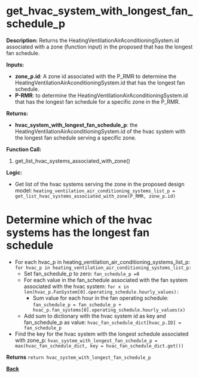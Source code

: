 # get_hvac_system_with_longest_fan_schedule_p

**Description:** Returns the HeatingVentilationAirAconditioningSystem.id associated with a zone (function input) in the proposed that has the longest fan schedule.

**Inputs:**
- **zone_p.id**: A zone id associated with the P_RMR to determine the HeatingVentilationAirAconditioningSystem.id that has the longest fan schedule.
- **P-RMR**: to determine the HeatingVentilationAirAconditioningSystem.id that has the longest fan schedule for a specific zone in the P_RMR.

**Returns:**
- **hvac_system_with_longest_fan_schedule_p**: the HeatingVentilationAirAconditioningSystem.id of the hvac system with the longest fan schedule serving a specific zone.
 
**Function Call:**

1. get_list_hvac_systems_associated_with_zone()

**Logic:**
- Get list of the hvac systems serving the zone in the proposed design model: `heating_ventilation_air_conditioning_systems_list_p = get_list_hvac_systems_associated_with_zone(P_RMR, zone_p.id)`

# Determine which of the hvac systems has the longest fan schedule
- For each hvac_p in heating_ventilation_air_conditioning_systems_list_p: `for hvac_p in heating_ventilation_air_conditioning_systems_list_p:`
    - Set fan_schedule_p to zero: `fan_schedule_p =0`       
    - For each value in the fan_schedule associated with the fan system associated with the hvac system: `for x in len(hvac_p.FanSystem[0].operating_schedule.hourly_values):`
        - Sum value for each hour in the fan operating schedule: `fan_schedule_p = fan_schedule_p + hvac_p.fan_systems[0].operating_schedule.hourly_values(x)`
    - Add sum to dictionary with the hvac system id as key and fan_schedule_p as value: `hvac_fan_schedule_dict[hvac_p.ID] = fan_schedule_p`
- Find the key for the hvac system with the longest schedule associated with zone_p: `hvac_system_with_longest_fan_schedule_p = max(hvac_fan_schedule_dict, key = hvac_fan_schedule_dict.get())`

 **Returns** `return hvac_system_with_longest_fan_schedule_p`  

**[Back](../_toc.md)**
